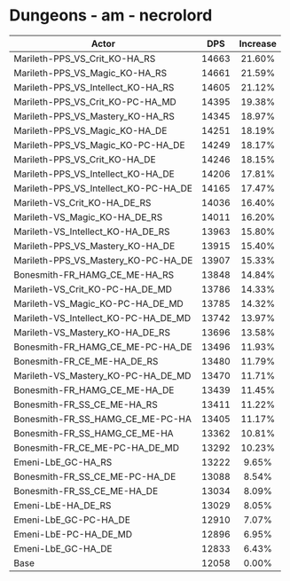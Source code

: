 # Dungeons - am - necrolord
| Actor | DPS | Increase |
|---|:---:|:---:|
|Marileth-PPS_VS_Crit_KO-HA_RS|14663|21.60%|
|Marileth-PPS_VS_Magic_KO-HA_RS|14661|21.59%|
|Marileth-PPS_VS_Intellect_KO-HA_RS|14605|21.12%|
|Marileth-PPS_VS_Crit_KO-PC-HA_MD|14395|19.38%|
|Marileth-PPS_VS_Mastery_KO-HA_RS|14345|18.97%|
|Marileth-PPS_VS_Magic_KO-HA_DE|14251|18.19%|
|Marileth-PPS_VS_Magic_KO-PC-HA_DE|14249|18.17%|
|Marileth-PPS_VS_Crit_KO-HA_DE|14246|18.15%|
|Marileth-PPS_VS_Intellect_KO-HA_DE|14206|17.81%|
|Marileth-PPS_VS_Intellect_KO-PC-HA_DE|14165|17.47%|
|Marileth-VS_Crit_KO-HA_DE_RS|14036|16.40%|
|Marileth-VS_Magic_KO-HA_DE_RS|14011|16.20%|
|Marileth-VS_Intellect_KO-HA_DE_RS|13963|15.80%|
|Marileth-PPS_VS_Mastery_KO-HA_DE|13915|15.40%|
|Marileth-PPS_VS_Mastery_KO-PC-HA_DE|13907|15.33%|
|Bonesmith-FR_HAMG_CE_ME-HA_RS|13848|14.84%|
|Marileth-VS_Crit_KO-PC-HA_DE_MD|13786|14.33%|
|Marileth-VS_Magic_KO-PC-HA_DE_MD|13785|14.32%|
|Marileth-VS_Intellect_KO-PC-HA_DE_MD|13742|13.97%|
|Marileth-VS_Mastery_KO-HA_DE_RS|13696|13.58%|
|Bonesmith-FR_HAMG_CE_ME-PC-HA_DE|13496|11.93%|
|Bonesmith-FR_CE_ME-HA_DE_RS|13480|11.79%|
|Marileth-VS_Mastery_KO-PC-HA_DE_MD|13470|11.71%|
|Bonesmith-FR_HAMG_CE_ME-HA_DE|13439|11.45%|
|Bonesmith-FR_SS_CE_ME-HA_RS|13411|11.22%|
|Bonesmith-FR_SS_HAMG_CE_ME-PC-HA|13405|11.17%|
|Bonesmith-FR_SS_HAMG_CE_ME-HA|13362|10.81%|
|Bonesmith-FR_CE_ME-PC-HA_DE_MD|13292|10.23%|
|Emeni-LbE_GC-HA_RS|13222|9.65%|
|Bonesmith-FR_SS_CE_ME-PC-HA_DE|13088|8.54%|
|Bonesmith-FR_SS_CE_ME-HA_DE|13034|8.09%|
|Emeni-LbE-HA_DE_RS|13029|8.05%|
|Emeni-LbE_GC-PC-HA_DE|12910|7.07%|
|Emeni-LbE-PC-HA_DE_MD|12896|6.95%|
|Emeni-LbE_GC-HA_DE|12833|6.43%|
|Base|12058|0.00%|
